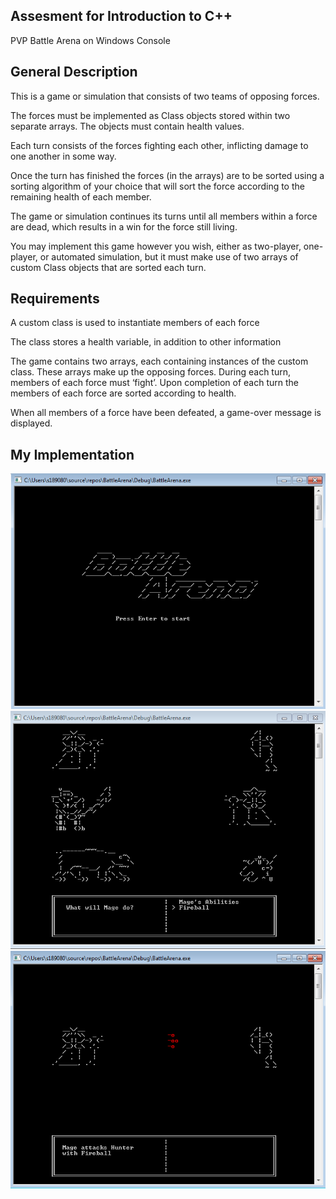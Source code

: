 ## Assesment for Introduction to C++
PVP Battle Arena on Windows Console

## General Description
This is a game or simulation that consists of two teams of opposing forces.

The forces must be implemented as Class objects stored within two separate arrays. The objects must contain health values.

Each turn consists of the forces fighting each other, inflicting damage to one another in some way.

Once the turn has finished the forces (in the arrays) are to be sorted using a sorting algorithm of your choice that will sort the force according to the remaining health of each member.

The game or simulation continues its turns until all members within a force are dead, which results in a win for the force still living.

You may implement this game however you wish, either as two-player, one-player, or automated simulation, but it must make use of two arrays of custom Class objects that are sorted each turn.

## Requirements
A custom class is used to instantiate members of each force

The class stores a health variable, in addition to other information

The game contains two arrays, each containing instances of the custom class. These arrays make up the opposing forces.
During each turn, members of each force must ‘fight’. Upon completion of each turn the members of each force are sorted according to health.

When all members of a force have been defeated, a game-over message is displayed.

## My Implementation
![A screenshot of the included sample project](BattleArena/BattleArena.png)
![A screenshot of the included sample project](BattleArena/BattleArena1.png)
![A screenshot of the included sample project](BattleArena/BattleArena2.png)
